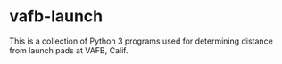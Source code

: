 # vafb-launch
This is a collection of Python 3 programs used for determining distance from launch pads at VAFB, Calif.
